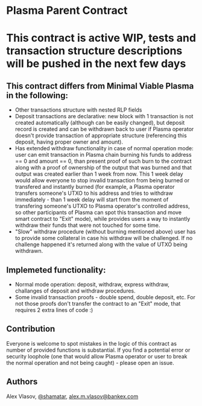 # Plasma Parent Contract

# This contract is active WIP, tests and transaction structure descriptions will be pushed in the next few days

## This contract differs from Minimal Viable Plasma in the following:

- Other transactions structure with nested RLP fields
- Deposit transactions are declarative: new block with 1 transaction is not created automatically (although can be easily changed), but deposit record is created and can be withdrawn back to user if Plasma operator doesn't provide transaction of appropriate structure (referencing this deposit, having proper owner and amount).
- Has extended withdraw functionality in case of normal operation mode: user can emit transaction in Plasma chain burning his funds to address == 0 and amount == 0, than present proof of such burn to the contract along with a proof of ownership of the output that was burned and that output was created earlier than 1 week from now. This 1 week delay would allow everyone to stop invalid transaction from being burned or transfered and instantly burned (for example, a Plasma operator transfers someone's UTXO to his address and tries to withdraw immediately - than 1 week delay will start from the moment of transfering someone's UTXO to Plasma operator's controlled address, so other participants of Plasma can spot this transaction and move smart contract to "Exit" mode), while provides users a way to instantly withdraw their funds that were not touched for some time.
- "Slow" withdraw procedure (without burning mentioned above) user has to provide some collateral in case his withdraw will be challenged. If no challenge happened it's returned along with the value of UTXO being withdrawn.


## Implemeted functionality:

- Normal mode operation: deposit, withdraw, express withdraw, challanges of deposit and withdraw procedures.
- Some invalid transaction proofs - double spend, double deposit, etc. For not those proofs don't transfer the contract to an "Exit" mode, that requires 2 extra lines of code :)

## Contribution

Everyone is welcome to spot mistakes in the logic of this contract as number of provided functions is substantial. If you find a potential error or security loophole (one that would allow Plasma operator or user to break the normal operation and not being caught) - please open an issue.

## Authors

Alex Vlasov, [@shamatar](https://github.com/shamatar),  alex.m.vlasov@bankex.com
